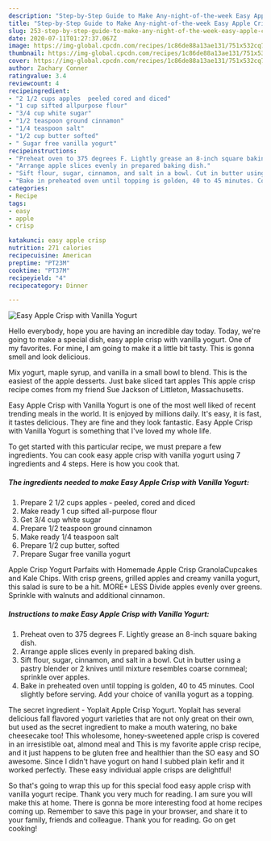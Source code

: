 ```yaml
---
description: "Step-by-Step Guide to Make Any-night-of-the-week Easy Apple Crisp with Vanilla Yogurt"
title: "Step-by-Step Guide to Make Any-night-of-the-week Easy Apple Crisp with Vanilla Yogurt"
slug: 253-step-by-step-guide-to-make-any-night-of-the-week-easy-apple-crisp-with-vanilla-yogurt
date: 2020-07-11T01:27:37.067Z
image: https://img-global.cpcdn.com/recipes/1c86de88a13ae131/751x532cq70/easy-apple-crisp-with-vanilla-yogurt-recipe-main-photo.jpg
thumbnail: https://img-global.cpcdn.com/recipes/1c86de88a13ae131/751x532cq70/easy-apple-crisp-with-vanilla-yogurt-recipe-main-photo.jpg
cover: https://img-global.cpcdn.com/recipes/1c86de88a13ae131/751x532cq70/easy-apple-crisp-with-vanilla-yogurt-recipe-main-photo.jpg
author: Zachary Conner
ratingvalue: 3.4
reviewcount: 4
recipeingredient:
- "2 1/2 cups apples  peeled cored and diced"
- "1 cup sifted allpurpose flour"
- "3/4 cup white sugar"
- "1/2 teaspoon ground cinnamon"
- "1/4 teaspoon salt"
- "1/2 cup butter softed"
- " Sugar free vanilla yogurt"
recipeinstructions:
- "Preheat oven to 375 degrees F. Lightly grease an 8-inch square baking dish."
- "Arrange apple slices evenly in prepared baking dish."
- "Sift flour, sugar, cinnamon, and salt in a bowl. Cut in butter using a pastry blender or 2 knives until mixture resembles coarse cornmeal; sprinkle over apples."
- "Bake in preheated oven until topping is golden, 40 to 45 minutes. Cool slightly before serving. Add your choice of vanilla yogurt as a topping."
categories:
- Recipe
tags:
- easy
- apple
- crisp

katakunci: easy apple crisp 
nutrition: 271 calories
recipecuisine: American
preptime: "PT23M"
cooktime: "PT37M"
recipeyield: "4"
recipecategory: Dinner

---
```



![Easy Apple Crisp with Vanilla Yogurt](https://img-global.cpcdn.com/recipes/1c86de88a13ae131/751x532cq70/easy-apple-crisp-with-vanilla-yogurt-recipe-main-photo.jpg)

Hello everybody, hope you are having an incredible day today. Today, we're going to make a special dish, easy apple crisp with vanilla yogurt. One of my favorites. For mine, I am going to make it a little bit tasty. This is gonna smell and look delicious.

Mix yogurt, maple syrup, and vanilla in a small bowl to blend. This is the easiest of the apple desserts. Just bake sliced tart apples This apple crisp recipe comes from my friend Sue Jackson of Littleton, Massachusetts.

Easy Apple Crisp with Vanilla Yogurt is one of the most well liked of recent trending meals in the world. It is enjoyed by millions daily. It's easy, it is fast, it tastes delicious. They are fine and they look fantastic. Easy Apple Crisp with Vanilla Yogurt is something that I've loved my whole life.


To get started with this particular recipe, we must prepare a few ingredients. You can cook easy apple crisp with vanilla yogurt using 7 ingredients and 4 steps. Here is how you cook that.

##### The ingredients needed to make Easy Apple Crisp with Vanilla Yogurt:

1. Prepare 2 1/2 cups apples - peeled, cored and diced
1. Make ready 1 cup sifted all-purpose flour
1. Get 3/4 cup white sugar
1. Prepare 1/2 teaspoon ground cinnamon
1. Make ready 1/4 teaspoon salt
1. Prepare 1/2 cup butter, softed
1. Prepare  Sugar free vanilla yogurt


Apple Crisp Yogurt Parfaits with Homemade Apple Crisp GranolaCupcakes and Kale Chips. With crisp greens, grilled apples and creamy vanilla yogurt, this salad is sure to be a hit. MORE+ LESS Divide apples evenly over greens. Sprinkle with walnuts and additional cinnamon. 

##### Instructions to make Easy Apple Crisp with Vanilla Yogurt:

1. Preheat oven to 375 degrees F. Lightly grease an 8-inch square baking dish.
1. Arrange apple slices evenly in prepared baking dish.
1. Sift flour, sugar, cinnamon, and salt in a bowl. Cut in butter using a pastry blender or 2 knives until mixture resembles coarse cornmeal; sprinkle over apples.
1. Bake in preheated oven until topping is golden, 40 to 45 minutes. Cool slightly before serving. Add your choice of vanilla yogurt as a topping.


The secret ingredient - Yoplait Apple Crisp Yogurt. Yoplait has several delicious fall flavored yogurt varieties that are not only great on their own, but used as the secret ingredient to make a mouth watering, no bake cheesecake too! This wholesome, honey-sweetened apple crisp is covered in an irresistible oat, almond meal and This is my favorite apple crisp recipe, and it just happens to be gluten free and healthier than the SO easy and SO awesome. Since I didn&#39;t have yogurt on hand I subbed plain kefir and it worked perfectly. These easy individual apple crisps are delightful! 

So that's going to wrap this up for this special food easy apple crisp with vanilla yogurt recipe. Thank you very much for reading. I am sure you will make this at home. There is gonna be more interesting food at home recipes coming up. Remember to save this page in your browser, and share it to your family, friends and colleague. Thank you for reading. Go on get cooking!
